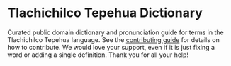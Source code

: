 
# Tlachichilco Tepehua Dictionary

Curated public domain dictionary and pronunciation guide for terms in the Tlachichilco Tepehua language. See the [contributing guide](https://github.com/drumworkteam/term/blob/make/.github/contributing.md) for details on how to contribute. We would love your support, even if it is just fixing a word or adding a single definition. Thank you for all your help!